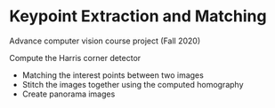 # Keypoint Extraction and Matching
Advance computer vision course project (Fall 2020)

Compute the Harris corner detector
* Matching the interest points between two images
* Stitch the images together using the computed homography
* Create panorama images
